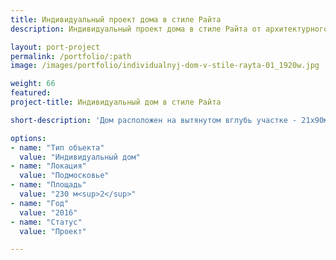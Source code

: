 ```yaml
---
title: Индивидуальный проект дома в стиле Райта
description: Индивидуальный проект дома в стиле Райта от архитектурного бюро А510. Индивидуальное проектирование на заказ.

layout: port-project
permalink: /portfolio/:path
image: /images/portfolio/individualnyj-dom-v-stile-rayta-01_1920w.jpg

weight: 66
featured:
project-title: Индивидуальный дом в стиле Райта

short-description: 'Дом расположен на вытянутом вглубь участке - 21х90м. Перед архитекторами была поставлена задача спроектировать дом, где основной набор помещений размещен на первом этаже. Наверху расположены только кабинет и одна из спален. Чтобы избежать коридоров, дом был разделен на три зоны - входная (прихожая, гардеробная) по центру, гостевая (гостиная, столовая, кухня) с видом в сад, и приватная (хозяйская спальня) ближе ко входу. Спальни развернуты на южную сторону дома, длинная терраса подчеркивает вытянутость дома вдоль участка.'

options:
- name: "Тип объекта"
  value: "Индивидуальный дом"
- name: "Локация"
  value: "Подмосковье"
- name: "Площадь"
  value: "230 м<sup>2</sup>"
- name: "Год"
  value: "2016"
- name: "Статус"
  value: "Проект"

---
```

